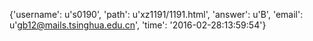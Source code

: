 {'username': u's0190', 'path': u'xz1191/1191.html', 'answer': u'B', 'email': u'gb12@mails.tsinghua.edu.cn', 'time': '2016-02-28:13:59:54'}